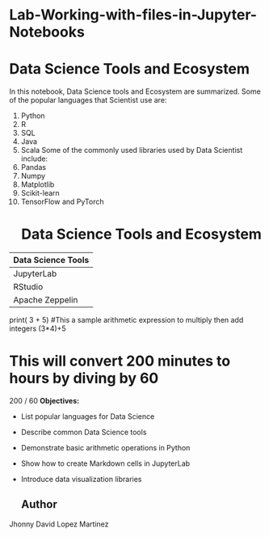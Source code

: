 # Lab-Working-with-files-in-Jupyter-Notebooks
# Data Science Tools and Ecosystem
In this notebook, Data Science tools and Ecosystem are summarized.
Some of the popular languages that Scientist use are:
1. Python
2. R
3. SQL
4. Java
5. Scala
Some of the commonly used libraries used by Data Scientist include:
1. Pandas
2. Numpy
3. Matplotlib
4. Scikit-learn
5. TensorFlow and PyTorch
   # Data Science Tools and Ecosystem

| Data Science Tools       |
|--------------------------|
| JupyterLab               |
| RStudio                  |
| Apache Zeppelin          |
print( 3 + 5)
#This a sample arithmetic expression to multiply then add integers
(3*4)+5
# This will convert 200 minutes to hours by diving by 60
200 / 60
**Objectives:**

- List popular languages for Data Science
- Describe common Data Science tools
- Demonstrate basic arithmetic operations in Python
- Show how to create Markdown cells in JupyterLab
- Introduce data visualization libraries
  
  ## Author

Jhonny David Lopez Martinez
